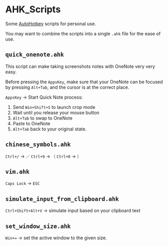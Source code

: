 # AHK_Scripts

Some [AutoHotkey](https://www.autohotkey.com/) scripts for personal use.

You may want to combine the scripts into a single `.ahk` file for the ease of use.

## `quick_onenote.ahk`

This script can make taking screenshots notes with OneNote very very easy.

Before pressing the `AppsKey`, make sure that your OneNote can be focused by pressing `Alt+Tab`, and the cursor is at the correct place.

`AppsKey` -> Start Quick Note process:
1. Send `Win+Shift+S` to launch crop mode
2. Wait until you release your mouse button
3. `Alt+Tab` to swap to OneNote
4. Paste to OneNote
5. `Alt+Tab` back to your original state.

## `chinese_symbols.ahk`

`Ctrl+/` -> `／`
`Ctrl+9` -> `（`
`Ctrl+0` -> `）`

## `vim.ahk`

`Caps Lock` -> `ESC`

## `simulate_input_from_clipboard.ahk`

`Ctrl+Shift+Alt+V` -> simulate input based on your clipboard text

## `set_window_size.ahk`

`Win+=` -> set the active window to the given size.
